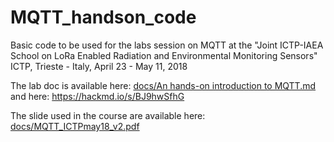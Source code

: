 # MQTT_handson_code

Basic code to be used for the labs session on MQTT at the 
"Joint ICTP-IAEA School on LoRa Enabled Radiation and Environmental Monitoring Sensors"
ICTP, Trieste - Italy, April 23 - May 11, 2018

The lab doc is available here: [docs/An hands-on introduction to MQTT.md](https://github.com/pmanzoni/MQTT_handson_code/blob/master/docs/An%20hands-on%20introduction%20to%20MQTT.md)
and here: https://hackmd.io/s/BJ9hwSfhG

The slide used in the course are available here: [docs/MQTT_ICTPmay18_v2.pdf](https://github.com/pmanzoni/MQTT_handson_code/blob/master/docs/MQTT_ICTPmay18_v2.pdf)

